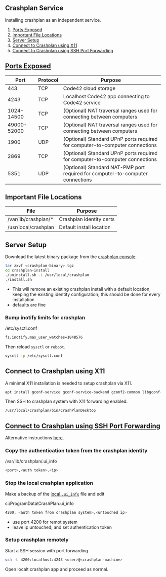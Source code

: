 Crashplan Service
-----------------
Installing crashplan as an independent service.

1. [Ports Exposed](#ports-exposed)
3. [Important File Locations](#important-file-locations)
2. [Server Setup](#server-setup)
4. [Connect to Crashplan using X11](#connect-to-crashplan-using-x11)
5. [Connect to Crashplan using SSH Port Forwarding](#connect-to-crashplan-using-ssh-port-forwarding)

[Ports Exposed][1]
------------------

| Port        | Protocol | Purpose                                                                        |
|-------------|----------|--------------------------------------------------------------------------------|
| 443         | TCP      | Code42 cloud storage                                                           |
| 4243        | TCP      | Localhost Code42 app connecting to Code42 service                              |
| 1024-14500  | TCP      | (Optional) NAT traversal ranges used for connecting between computers          |
| 49000-52000 | TCP      | (Optional) NAT traversal ranges used for connecting between computers          |
| 1900        | UDP      | (Optional) Standard UPnP ports required for computer-to-computer connections   |
| 2869        | TCP      | (Optional) Standard UPnP ports required for computer-to-computer connections   |
| 5351        | UDP      | (Optional) Standard NAT-PMP port required for computer-to-computer connections |

Important File Locations
------------------------

| File                 | Purpose                  |
|----------------------|--------------------------|
| /var/lib/crashplan/* | Crashplan identity certs |
| /usr/local/crashplan | Default install location |

Server Setup
-------------
Download the latest binary package from the [crashplan console][2].

```bash
tar zxvf <crashplan-binary>.tgz
cd crashplan-install
./uninstall.sh -i /usr/local/crashplan
./install.sh
```
 * This will remove an existing crashplan install with a default location,
   keeping the existing identity configuration; this should be done for every
   installation
 * defaults are fine

### Bump inotify limits for crashplan

/etc/sysctl.conf
```bash
fs.inotify.max_user_watches=1048576
```

Then reload `sysctl` or `reboot`.
```bash
sysctl -p /etc/sysctl.conf
```


Connect to Crashplan using X11
------------------------------
A minimal X11 installation is needed to setup crashplan via X11.

```bash
apt install gconf-service gconf-service-backend gconf2-common libgconf-2-4 libxss1 libnss3 libasound2 libwebkitgtk-3.0-0
```

Then SSH to crashplan system with X11 forwarding enabled.

```bash
/usr/local/crashplan/bin/CrashPlanDesktop
```

[Connect to Crashplan using SSH Port Forwarding][3]
---------------------------------------------------
Alternative instructions [here][5].

### Copy the authentication token from the crashplan identity

/var/lib/crashplan/.ui_info
```bash
<port>,<auth token>,<ip>
```

### Stop the local crashplan application

Make a backup of the [local `.ui_info`][4] file and edit

c:\ProgramData\CrashPlan\.ui_info
```bash
4200, <auth token from crashplan system>,<untouched ip>
```
 * use port 4200 for remot system
 * leave ip untouched, and set authentication token

### Setup crashplan remotely

Start a SSH session with port forwarding
```bash
ssh -L 4200:localhost:4243 <user>@<crashplan-machine>
```

Open localt crashplan app and proceed as normal.

[1]: https://support.code42.com/Administrator/5/Planning_and_installing/TCP_and_UDP_ports_used_by_the_Code42_platform
[2]: https://web-ham-msp.crashplanpro.com/console/#/app-downloads
[3]: https://support.code42.com/CrashPlan/4/Configuring/Use_CrashPlan_on_a_headless_computer
[4]: https://support.code42.com/CrashPlan/4/Configuring/Use_CrashPlan_on_a_headless_computer#Locations_of_.ui_info
[5]: https://www.reddit.com/r/Crashplan/comments/82yi3t/headless_mode_working_on_67/